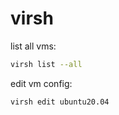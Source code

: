 # virsh

list all vms:
```bash
virsh list --all
```

edit vm config:
```bash
virsh edit ubuntu20.04
```

